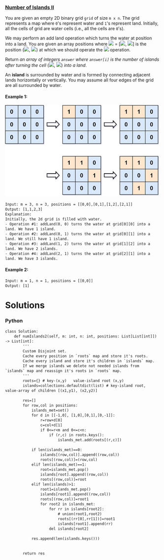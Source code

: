 ### [Number of Islands II](https://leetcode.com/problems/number-of-islands-ii/) <br>

You are given an empty 2D binary grid `grid` of size `m x n`. The grid represents a map where `0`'s represent water and `1`'s represent land. Initially, all the cells of grid are water cells (i.e., all the cells are `0`'s).

We may perform an add land operation which turns the water at position into a land. You are given an array positions where <img src="https://render.githubusercontent.com/render/math?math=positions[i]"> = [<img src="https://render.githubusercontent.com/render/math?math=r_i">, <img src="https://render.githubusercontent.com/render/math?math=c_i">] is the position (<img src="https://render.githubusercontent.com/render/math?math=r_i">, <img src="https://render.githubusercontent.com/render/math?math=c_i">) at which we should operate the <img src="https://render.githubusercontent.com/render/math?math=i^{th}"> operation.

Return *an array of integers `answer` where `answer[i]` is the number of islands after turning the cell* (<img src="https://render.githubusercontent.com/render/math?math=r_i">, <img src="https://render.githubusercontent.com/render/math?math=c_i">) *into a land*.

An **island** is surrounded by water and is formed by connecting adjacent lands horizontally or vertically. You may assume all four edges of the grid are all surrounded by water.



#### Example 1:
<img src="../../../../../images/305_tmp-grid.jpg">

```
Input: m = 3, n = 3, positions = [[0,0],[0,1],[1,2],[2,1]]
Output: [1,1,2,3]
Explanation:
Initially, the 2d grid is filled with water.
- Operation #1: addLand(0, 0) turns the water at grid[0][0] into a land. We have 1 island.
- Operation #2: addLand(0, 1) turns the water at grid[0][1] into a land. We still have 1 island.
- Operation #3: addLand(1, 2) turns the water at grid[1][2] into a land. We have 2 islands.
- Operation #4: addLand(2, 1) turns the water at grid[2][1] into a land. We have 3 islands.

```

#### Example 2:

```
Input: m = 1, n = 1, positions = [[0,0]]
Output: [1]

```



# Solutions

### Python
```
class Solution:
    def numIslands2(self, m: int, n: int, positions: List[List[int]]) -> List[int]:
        '''
        Custom Disjoint set.
        Cache every position in `roots` map and store it's roots.
        Cache every island and store it's children in `islands` map.
        If we merge islands we delete not needed islands from `islands` map and reassign it's roots in `roots` map.
        '''
        roots={} # key-(x,y)   value-island root (x,y)
        islands=collections.defaultdict(list) # key-island root,   value-array of children [(x1,y1), (x2,y2)]
                        
        res=[]    
        for row,col in positions:
            islands_met=set()
            for d in [[-1,0], [1,0],[0,1],[0,-1]]:
                r=row+d[0]
                c=col+d[1]
                if 0<=r<m and 0<=c<n:
                    if (r,c) in roots.keys():
                        islands_met.add(roots[(r,c)])
                        
            if len(islands_met)==0:
                islands[(row,col)].append((row,col))
                roots[(row,col)]=(row,col)
            elif len(islands_met)==1:
                root=islands_met.pop()
                islands[root].append((row,col))
                roots[(row,col)]=root
            elif len(islands)>1:
                root1=islands_met.pop()
                islands[root1].append((row,col))
                roots[(row,col)]=root1
                for root2 in islands_met:
                    for rr in islands[root2]:
                        # union(root1,root2)
                        roots[(rr[0],rr[1])]=root1
                        islands[root1].append(rr)
                    del islands[root2]
                    
            res.append(len(islands.keys()))
                    
            
        return res

```
